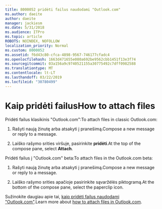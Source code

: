 ```yaml
---
title: 8000052 pridėti failus naudodami "Outlook.com"
ms.author: daeite
author: daeite
manager: jackiesm
ms.date: 5/31/2018
ms.audience: ITPro
ms.topic: article
ROBOTS: NOINDEX, NOFOLLOW
localization_priority: Normal
ms.custom: 8000052
ms.assetid: f6d43c80-cfca-4898-9567-746177cfadc4
ms.openlocfilehash: 1663d471655e080a692be9562cbb1451f13e3f74
ms.sourcegitcommit: 03a156a9c9740521155a30775492c7dff0982588
ms.translationtype: MT
ms.contentlocale: lt-LT
ms.lasthandoff: 03/22/2019
ms.locfileid: "30780499"
---
```

# <a name="how-to-attach-files"></a><span data-ttu-id="15dc2-102">Kaip pridėti failus</span><span class="sxs-lookup"><span data-stu-id="15dc2-102">How to attach files</span></span>

<span data-ttu-id="15dc2-103">Pridėti failus klasikinis "Outlook.com":</span><span class="sxs-lookup"><span data-stu-id="15dc2-103">To attach files in classic Outlook.com:</span></span>
  
1. <span data-ttu-id="15dc2-104">Rašyti naują žinutę arba atsakyti į pranešimą.</span><span class="sxs-lookup"><span data-stu-id="15dc2-104">Compose a new message or reply to a message.</span></span>
    
2. <span data-ttu-id="15dc2-105">Laiško rašymo srities viršuje, pasirinkite **pridėti**.</span><span class="sxs-lookup"><span data-stu-id="15dc2-105">At the top of the compose pane, select **Attach**.</span></span> 
    
<span data-ttu-id="15dc2-106">Pridėti failus į "Outlook.com" beta:</span><span class="sxs-lookup"><span data-stu-id="15dc2-106">To attach files in the Outlook.com beta:</span></span>
  
1. <span data-ttu-id="15dc2-107">Rašyti naują žinutę arba atsakyti į pranešimą.</span><span class="sxs-lookup"><span data-stu-id="15dc2-107">Compose a new message or reply to a message.</span></span>
    
2. <span data-ttu-id="15dc2-108">Laiško rašymo srities apačioje pasirinkite sąvaržėlės piktogramą.</span><span class="sxs-lookup"><span data-stu-id="15dc2-108">At the bottom of the compose pane, select the paperclip icon.</span></span>
    
<span data-ttu-id="15dc2-109">Sužinokite daugiau apie tai, [kaip pridėti failus naudodami "Outlook.com"](https://go.microsoft.com/fwlink/p/?linkid=2001702&amp;clcid=0x409).</span><span class="sxs-lookup"><span data-stu-id="15dc2-109">Learn more about [how to attach files in Outlook.com](https://go.microsoft.com/fwlink/p/?linkid=2001702&amp;clcid=0x409).</span></span>
  


